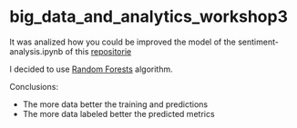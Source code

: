 # big_data_and_analytics_workshop3


It was analized how you could be improved the model of the sentiment-analysis.ipynb of this [repositorie](https://github.com/bigdata-unbosque/social-networks-analysis)

I decided to use [Random Forests](https://scikit-learn.org/stable/modules/generated/sklearn.ensemble.RandomForestClassifier.html#sklearn.ensemble.RandomForestClassifier) algorithm.

Conclusions:

- The more data better the training and predictions
- The more data labeled better the predicted metrics